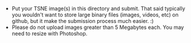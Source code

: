 -   Put your TSNE image(s) in this directory and submit. That said typically you wouldn't want to store large binary files (images, videos, etc) on github, but it make the submission process much easier. :)
-   Please do not upload images greater than 5 Megabytes each. You may need to resize with Photoshop.
